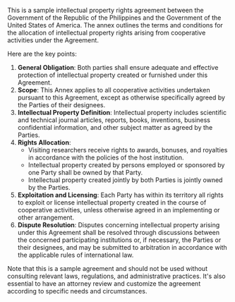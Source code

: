 This is a sample intellectual property rights agreement between the Government of the Republic of the Philippines and the Government of the United States of America. The annex outlines the terms and conditions for the allocation of intellectual property rights arising from cooperative activities under the Agreement.

Here are the key points:

1. **General Obligation**: Both parties shall ensure adequate and effective protection of intellectual property created or furnished under this Agreement.
2. **Scope**: This Annex applies to all cooperative activities undertaken pursuant to this Agreement, except as otherwise specifically agreed by the Parties of their designees.
3. **Intellectual Property Definition**: Intellectual property includes scientific and technical journal articles, reports, books, inventions, business confidential information, and other subject matter as agreed by the Parties.
4. **Rights Allocation**:
	* Visiting researchers receive rights to awards, bonuses, and royalties in accordance with the policies of the host institution.
	* Intellectual property created by persons employed or sponsored by one Party shall be owned by that Party.
	* Intellectual property created jointly by both Parties is jointly owned by the Parties.
5. **Exploitation and Licensing**: Each Party has within its territory all rights to exploit or license intellectual property created in the course of cooperative activities, unless otherwise agreed in an implementing or other arrangement.
6. **Dispute Resolution**: Disputes concerning intellectual property arising under this Agreement shall be resolved through discussions between the concerned participating institutions or, if necessary, the Parties or their designees, and may be submitted to arbitration in accordance with the applicable rules of international law.

Note that this is a sample agreement and should not be used without consulting relevant laws, regulations, and administrative practices. It's also essential to have an attorney review and customize the agreement according to specific needs and circumstances.